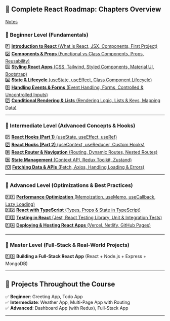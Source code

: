 ## 📖 **Complete React Roadmap: Chapters Overview**  

[Notes](https://musarafhossain.github.io/React-JS-Notes/)

### **🔹 Beginner Level (Fundamentals)**  
1️⃣ [**Introduction to React** (What is React, JSX, Components, First Project)](https://musarafhossain.github.io/React-JS-Notes/1_Introduction%20to%20React)  
2️⃣ [**Components & Props** (Functional vs Class Components, Props, Reusability)](https://musarafhossain.github.io/React-JS-Notes/2_Components%20%26%20Props)  
3️⃣ [**Styling React Apps** (CSS, Tailwind, Styled Components, Material UI, Bootstrap)](https://musarafhossain.github.io/React-JS-Notes/3_Styling%20React%20Apps%20(CSS%2C%20Tailwind%2C%20Styled%20Components%2C%20Material%20UI))  
️4️⃣ [**State & Lifecycle** (useState, useEffect, Class Component Lifecycle)](https://musarafhossain.github.io/React-JS-Notes/4_State%20%26%20Lifecycle%20in%20React)  
5️⃣ [**Handling Events & Forms** (Event Handling, Forms, Controlled & Uncontrolled Inputs)](https://musarafhossain.github.io/React-JS-Notes/5_Handling%20Events%20%26%20Forms%20in%20React)  
7️⃣ [**Conditional Rendering & Lists** (Rendering Logic, Lists & Keys, Mapping Data)](https://musarafhossain.github.io/React-JS-Notes/6_Conditional%20Rendering%20%26%20Lists%20in%20React)  

---

### **🔹 Intermediate Level (Advanced Concepts & Hooks)**  
7️⃣ [**React Hooks (Part 1)** (useState, useEffect, useRef)](https://musarafhossain.github.io/React-JS-Notes/7_React%20Hooks%20(Part%201))  
7️⃣ [**React Hooks (Part 2)** (useContext, useReducer, Custom Hooks)](https://musarafhossain.github.io/React-JS-Notes/7_React%20Hooks%20(Part%202))  
8️⃣ [**React Router & Navigation** (Routing, Dynamic Routes, Nested Routes)](https://musarafhossain.github.io/React-JS-Notes/8_React%20Router%20%26%20Navigation)  
9️⃣ [**State Management** (Context API, Redux Toolkit, Zustand)](https://musarafhossain.github.io/React-JS-Notes/9_State%20Management%20(Context%20API%2C%20Redux%20Toolkit%2C%20Zustand))  
🔟 [**Fetching Data & APIs** (Fetch, Axios, Handling Loading & Errors)](https://musarafhossain.github.io/React-JS-Notes/10_Fetching%20Data%20%26%20APIs%20(Fetch%2C%20Axios%2C%20Handling%20Loading%20%26%20Errors))  

---

### **🔹 Advanced Level (Optimizations & Best Practices)**  
1️⃣1️⃣ [**Performance Optimization** (Memoization, useMemo, useCallback, Lazy Loading)](https://musarafhossain.github.io/React-JS-Notes/11_Performance%20Optimization%20in%20React%20(Memoization%2C%20useMemo%2C%20useCallback%2C%20Lazy%20Loading))  
1️⃣2️⃣ [**React with TypeScript** (Types, Props & State in TypeScript)](https://musarafhossain.github.io/React-JS-Notes/12_React%20with%20TypeScript%20(Types%2C%20Props%20%26%20State%20in%20TypeScript))  
1️⃣️3️⃣ [**Testing in React** (Jest, React Testing Library, Unit & Integration Tests)](https://musarafhossain.github.io/React-JS-Notes/13_Testing%20in%20React%20(Jest%2C%20React%20Testing%20Library%2C%20Unit%20%26%20Integration%20Tests))  
1️⃣4️⃣ [**Deploying & Hosting React Apps** (Vercel, Netlify, GitHub Pages)](https://musarafhossain.github.io/React-JS-Notes/14_Deploying%20%26%20Hosting%20React%20Apps%20(Vercel%2C%20Netlify%2C%20GitHub%20Pages))  

---

### **🔹 Master Level (Full-Stack & Real-World Projects)**  
1️⃣5️⃣ **Building a Full-Stack React App** (React + Node.js + Express + MongoDB)  

---

## 🎯 **Projects Throughout the Course**  
✅ **Beginner**: Greeting App, Todo App  
✅ **Intermediate**: Weather App, Multi-Page App with Routing  
✅ **Advanced**: Dashboard App (with Redux), Full-Stack App  

---
